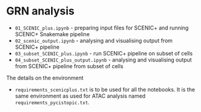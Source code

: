 # GRN analysis

- `01_SCENIC_plus.ipynb` - preparing input files for SCENIC+ and running SCENIC+ Snakemake pipeline
- `02_scenic_output.ipynb` - analysing and visualising output from SCENIC+ pipeline
- `03_subset_SCENIC_plus.ipynb` - run SCENIC+ pipeline on subset of cells
- `04_subset_SCENIC_plus_output.ipynb` - analysing and visualising output from SCENIC+ pipeline from subset of cells

The details on the environment
- `requirements_scenicplus.txt` is to be used for all the notebooks. It is the same environment as used for ATAC analysis named `requirements_pycistopic.txt`.